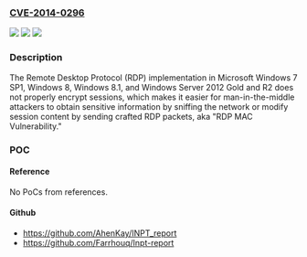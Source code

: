 ### [CVE-2014-0296](https://cve.mitre.org/cgi-bin/cvename.cgi?name=CVE-2014-0296)
![](https://img.shields.io/static/v1?label=Product&message=n%2Fa&color=blue)
![](https://img.shields.io/static/v1?label=Version&message=n%2Fa&color=blue)
![](https://img.shields.io/static/v1?label=Vulnerability&message=n%2Fa&color=brighgreen)

### Description

The Remote Desktop Protocol (RDP) implementation in Microsoft Windows 7 SP1, Windows 8, Windows 8.1, and Windows Server 2012 Gold and R2 does not properly encrypt sessions, which makes it easier for man-in-the-middle attackers to obtain sensitive information by sniffing the network or modify session content by sending crafted RDP packets, aka "RDP MAC Vulnerability."

### POC

#### Reference
No PoCs from references.

#### Github
- https://github.com/AhenKay/INPT_report
- https://github.com/Farrhouq/Inpt-report

